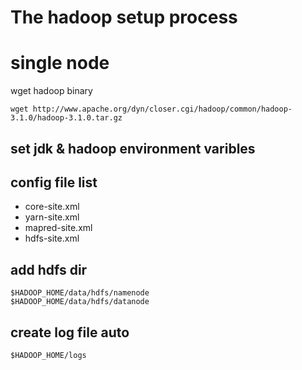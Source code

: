# The hadoop setup process



# single node
wget hadoop binary

    wget http://www.apache.org/dyn/closer.cgi/hadoop/common/hadoop-3.1.0/hadoop-3.1.0.tar.gz

## set jdk & hadoop environment varibles


## config file list 

* core-site.xml
* yarn-site.xml
* mapred-site.xml
* hdfs-site.xml


## add hdfs dir

    $HADOOP_HOME/data/hdfs/namenode
    $HADOOP_HOME/data/hdfs/datanode

## create log file auto

    $HADOOP_HOME/logs
